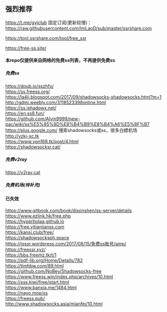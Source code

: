 ## 强烈推荐

https://t.me/gyjclub  固定订阅(更新较慢)：https://raw.githubusercontent.com/ImLaoD/sub/master/ssrshare.com

https://tool.ssrshare.com/tool/free_ssr

https://free-ss.site/

#### 本repo仅提供来自网络的免费ss列表，不再提供免费ss

##### 免费ss
https://doub.io/sszhfx/<br />
https://ss.freess.org/<br />
https://la4ji.blogspot.com/2017/09/shadowsocks-shadowsocks.html?m=1<br />
http://gdmi.weebly.com/3118523398online.html<br />
https://ss.ishadowx.net/<br />
https://en.ss8.fun/<br />
https://github.com/Alvin9999/new-pac/wiki/ss%E5%85%8D%E8%B4%B9%E8%B4%A6%E5%8F%B7<br />
https://plus.google.com/ 搜索shadowsocks或ss，很多白嫖机场<br />
http://yzkj-sc.tk<br />
https://www.vpn168.tk/post/4.html<br />
https://shadowsocksr.cat/<br />

##### 免费v2ray
https://v2ray.cat<br />

##### 免费机场(待补充)


#### 已失效

https://www.gitbook.com/book/dixonshen/ss-server/details<br />
https://www.ezlink.hk/free.php<br />
https://hyperbolaa.github.io<br />
https://free.yitianjianss.com<br />
https://kansj.club/free/<br />
https://shadowsocksph.space<br />
https://jqssr.wordpress.com/2017/08/15/免费ss账号/amp/<br />
https://freessr.xyz/<br />
https://bbs.freemz.tk/t/1<br />
https://pdf-lib.org/Home/Details/782<br />
https://timhbw.com/89.html<br />
https://github.com/NoBey/Shadowsocks-free<br />
https://www.freess.win/index.php/archives/10.html<br />
https://sss.kiwi/free/start.html<br />
https://www.banxia.me/1484.html<br />
https://nayo.moe/ss<br />
https://freess.pub/<br />
http://www.shadowsocks.asia/mianfei/10.html<br />
